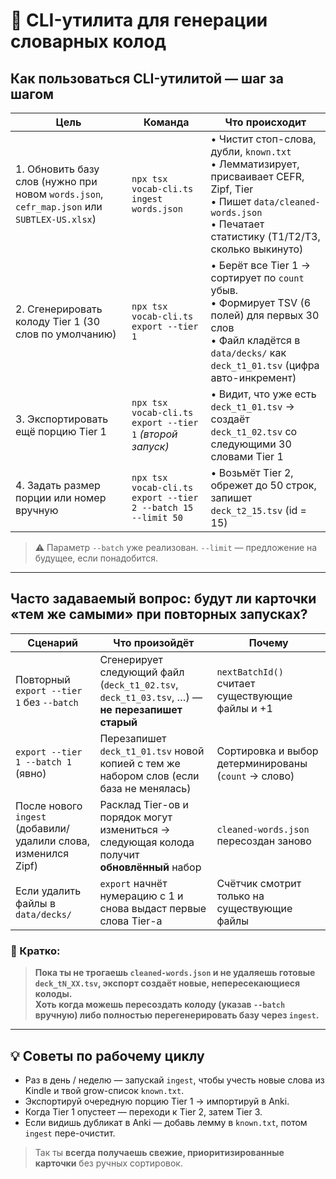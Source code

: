 # 📘 CLI-утилита для генерации словарных колод

## Как пользоваться CLI-утилитой — шаг за шагом

| Цель                                                                                        | Команда                                                      | Что происходит                                                                                                                                                                      |
| ------------------------------------------------------------------------------------------- | ------------------------------------------------------------ | ----------------------------------------------------------------------------------------------------------------------------------------------------------------------------------- |
| 1. Обновить базу слов (нужно при новом `words.json`, `cefr_map.json` или `SUBTLEX-US.xlsx`) | `npx tsx vocab-cli.ts ingest words.json`                     | • Чистит стоп-слова, дубли, `known.txt`<br>• Лемматизирует, присваивает CEFR, Zipf, Tier<br>• Пишет `data/cleaned-words.json`<br>• Печатает статистику (T1/T2/T3, сколько выкинуто) |
| 2. Сгенерировать колоду Tier 1 (30 слов по умолчанию)                                       | `npx tsx vocab-cli.ts export --tier 1`                       | • Берёт все Tier 1 → сортирует по `count` убыв.<br>• Формирует TSV (6 полей) для первых 30 слов<br>• Файл кладётся в `data/decks/` как `deck_t1_01.tsv` (цифра авто-инкремент)      |
| 3. Экспортировать ещё порцию Tier 1                                                         | `npx tsx vocab-cli.ts export --tier 1` _(второй запуск)_     | • Видит, что уже есть `deck_t1_01.tsv` → создаёт `deck_t1_02.tsv` со следующими 30 словами Tier 1                                                                                   |
| 4. Задать размер порции или номер вручную                                                   | `npx tsx vocab-cli.ts export --tier 2 --batch 15 --limit 50` | • Возьмёт Tier 2, обрежет до 50 строк, запишет `deck_t2_15.tsv` (id = 15)                                                                                                           |

> ⚠️ Параметр `--batch` уже реализован. `--limit` — предложение на будущее, если понадобится.

---

## Часто задаваемый вопрос: будут ли карточки «тем же самыми» при повторных запусках?

| Сценарий                                                       | Что произойдёт                                                                                 | Почему                                               |
| -------------------------------------------------------------- | ---------------------------------------------------------------------------------------------- | ---------------------------------------------------- |
| Повторный `export --tier 1` без `--batch`                      | Сгенерирует следующий файл (`deck_t1_02.tsv`, `deck_t1_03.tsv`, …) — **не перезапишет старый** | `nextBatchId()` считает существующие файлы и +1      |
| `export --tier 1 --batch 1` (явно)                             | Перезапишет `deck_t1_01.tsv` новой копией с тем же набором слов (если база не менялась)        | Сортировка и выбор детерминированы (`count` → слово) |
| После нового `ingest` (добавили/удалили слова, изменился Zipf) | Расклад Tier-ов и порядок могут измениться → следующая колода получит **обновлённый** набор    | `cleaned-words.json` пересоздан заново               |
| Если удалить файлы в `data/decks/`                             | `export` начнёт нумерацию с 1 и снова выдаст первые слова Tier-а                               | Счётчик смотрит только на существующие файлы         |

### 📌 Кратко:

> **Пока ты не трогаешь `cleaned-words.json` и не удаляешь готовые `deck_tN_XX.tsv`, экспорт создаёт новые, непересекающиеся колоды.**  
> **Хоть когда можешь пересоздать колоду (указав `--batch` вручную) либо полностью перегенерировать базу через `ingest`.**

---

## 💡 Советы по рабочему циклу

- Раз в день / неделю — запускай `ingest`, чтобы учесть новые слова из Kindle и твой grow-список `known.txt`.
- Экспортируй очередную порцию Tier 1 → импортируй в Anki.
- Когда Tier 1 опустеет — переходи к Tier 2, затем Tier 3.
- Если видишь дубликат в Anki — добавь лемму в `known.txt`, потом `ingest` пере-очистит.

> Так ты **всегда получаешь свежие, приоритизированные карточки** без ручных сортировок.
